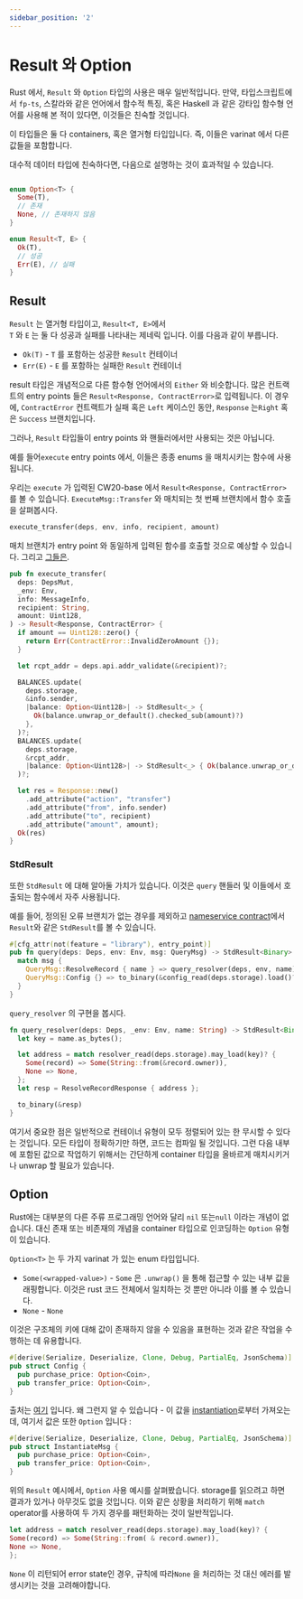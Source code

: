 ```yaml
---
sidebar_position: '2'
---
```


# Result 와 Option

Rust 에서, `Result` 와 `Option` 타입의 사용은 매우 일반적입니다. 만약, 타입스크립트에서 `fp-ts`, 스칼라와 같은 언어에서 함수적 특징, 혹은 Haskell 과 같은 강타입 함수형 언어를 사용해 본 적이 있다면, 이것들은 친숙할 것입니다.

이 타입들은 둘 다  containers, 혹은 열거형 타입입니다. 즉, 이들은 varinat 에서 다른 값들을 포함합니다.

대수적 데이터 타입에 친숙하다면, 다음으로 설명하는 것이 효과적일 수 있습니다.

```rust

enum Option<T> {
  Some(T),
  // 존재
  None, // 존재하지 않음
}

enum Result<T, E> {
  Ok(T),
  // 성공
  Err(E), // 실패
}
```

## Result

`Result` 는 열거형 타입이고, `Result<T, E>`에서 <br> `T` 와 `E` 는 둘 다 성공과 실패를 나타내는 제네릭 입니다. 이를 다음과 같이 부릅니다.

- `Ok(T)` - `T` 를 포함하는 성공한 `Result` 컨테이너
- `Err(E)` - `E` 를 포함하는 실패한 `Result` 컨테이너

result 타입은 개념적으로 다른 함수형 언어에서의 `Either` 와 비슷합니다. 많은 컨트랙트의 entry points 들은 `Result<Response, ContractError>`로 입력됩니다. 이 경우에, `ContractError` 컨트랙트가 실패 혹은 `Left` 케이스인 동안, `Response` 는`Right` 혹은 `Success` 브랜치입니다.

그러나, `Result` 타입들이 entry points 와 핸들러에서만 사용되는 것은 아닙니다.

예를 들어`execute` entry points 에서, 이들은 종종 enums 을 매치시키는 함수에 사용됩니다.

우리는 `execute` 가 입력된 CW20-base 에서 `Result<Response, ContractError>`를 볼 수 있습니다.    `ExecuteMsg::Transfer` 와 매치되는 첫 번째 브랜치에서 함수 호출을 살펴봅시다.

```rust
execute_transfer(deps, env, info, recipient, amount)
```

매치 브랜치가  entry point 와 동일하게 입력된 함수를 호출할 것으로 예상할 수 있습니다. 그리고 [그들은](https://github.com/CosmWasm/cw-plus/blob/main/contracts/cw20-base/src/contract.rs#L173).

```rust
pub fn execute_transfer(
  deps: DepsMut,
  _env: Env,
  info: MessageInfo,
  recipient: String,
  amount: Uint128,
) -> Result<Response, ContractError> {
  if amount == Uint128::zero() {
    return Err(ContractError::InvalidZeroAmount {});
  }

  let rcpt_addr = deps.api.addr_validate(&recipient)?;

  BALANCES.update(
    deps.storage,
    &info.sender,
    |balance: Option<Uint128>| -> StdResult<_> {
      Ok(balance.unwrap_or_default().checked_sub(amount)?)
    },
  )?;
  BALANCES.update(
    deps.storage,
    &rcpt_addr,
    |balance: Option<Uint128>| -> StdResult<_> { Ok(balance.unwrap_or_default() + amount) },
  )?;

  let res = Response::new()
    .add_attribute("action", "transfer")
    .add_attribute("from", info.sender)
    .add_attribute("to", recipient)
    .add_attribute("amount", amount);
  Ok(res)
}
```

### StdResult

또한 `StdResult` 에 대해 알아둘 가치가 있습니다. 이것은 `query` 핸들러 및 이들에서 호출되는 함수에서 자주 사용됩니다.

예를 들어, 정의된 오류 브랜치가 없는 경우를 제외하고 [nameservice contract](https://github.com/CosmWasm/cw-examples/blob/main/contracts/nameservice/src/contract.rs#L95)에서 `Result`와 같은 `StdResult`를 볼 수 있습니다.

```rust
#[cfg_attr(not(feature = "library"), entry_point)]
pub fn query(deps: Deps, env: Env, msg: QueryMsg) -> StdResult<Binary> {
  match msg {
    QueryMsg::ResolveRecord { name } => query_resolver(deps, env, name),
    QueryMsg::Config {} => to_binary(&config_read(deps.storage).load()?),
  }
}
```

`query_resolver` 의 구현을 봅시다.

```rust
fn query_resolver(deps: Deps, _env: Env, name: String) -> StdResult<Binary> {
  let key = name.as_bytes();

  let address = match resolver_read(deps.storage).may_load(key)? {
    Some(record) => Some(String::from(&record.owner)),
    None => None,
  };
  let resp = ResolveRecordResponse { address };

  to_binary(&resp)
}
```

여기서 중요한 점은 일반적으로 컨테이너 유형이 모두 정렬되어 있는 한 무시할 수 있다는 것입니다. 모든 타입이 정확하기만 하면, 코드는 컴파일 될 것입니다. 그런 다음 내부에 포함된 값으로 작업하기 위해서는 간단하게 container 타입을 올바르게 매치시키거나 unwrap 할 필요가 있습니다.

## Option

Rust에는 대부분의 다른 주류 프로그래밍 언어와 달리 `nil` 또는`null` 이라는 개념이 없습니다. 대신 존재 또는 비존재의 개념을 container 타입으로 인코딩하는 `Option` 유형이 있습니다.

`Option<T>` 는 두 가지 varinat 가 있는 enum 타입입니다.

- `Some(<wrapped-value>)` - `Some` 은 `.unwrap()` 을 통해 접근할 수 있는 내부 값을 래핑합니다. 이것은 rust 코드 전체에서 일치하는 것 뿐만 아니라 이를 볼 수 있습니다.
- `None` - `None`

이것은 구조체의 키에 대해 값이 존재하지 않을 수 있음을 표현하는 것과 같은 작업을 수행하는 데 유용합니다.

```rust
#[derive(Serialize, Deserialize, Clone, Debug, PartialEq, JsonSchema)]
pub struct Config {
  pub purchase_price: Option<Coin>,
  pub transfer_price: Option<Coin>,
}
```

출처는 [여기](https://github.com/InterWasm/cw-contracts/blob/main/contracts/nameservice/src/state.rs#L13) 입니다. 왜 그런지 알 수 있습니다 - 이 값을 [instantiation](https://github.com/InterWasm/cw-contracts/blob/main/contracts/nameservice/src/msg.rs#L6)로부터 가져오는데, 여기서 값은 또한 `Option` 입니다 :

```rust
#[derive(Serialize, Deserialize, Clone, Debug, PartialEq, JsonSchema)]
pub struct InstantiateMsg {
  pub purchase_price: Option<Coin>,
  pub transfer_price: Option<Coin>,
}
```

위의 `Result` 예시에서, `Option` 사용 예시를 살펴봤습니다. storage를 읽으려고 하면 결과가 있거나 아무것도 없을 것입니다. 이와 같은 상황을 처리하기 위해 `match` operator를 사용하여 두 가지 경우를 패턴화하는 것이 일반적입니다.

```rust
let address = match resolver_read(deps.storage).may_load(key)? {
Some(record) => Some(String::from( & record.owner)),
None => None,
};
```

`None` 이 리턴되어 error state인 경우, 규칙에 따라`None` 을 처리하는 것 대신 에러를 발생시키는 것을 고려해야합니다.

